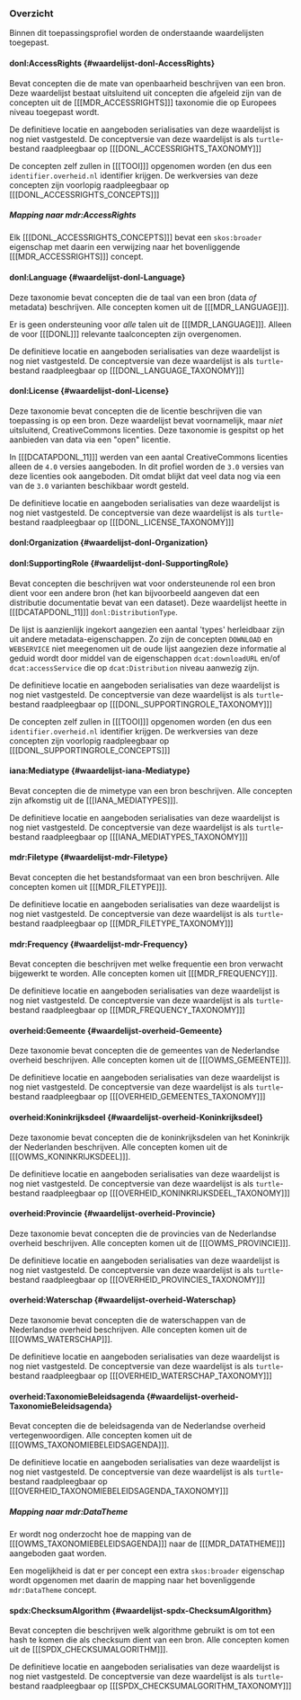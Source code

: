 ### Overzicht

Binnen dit toepassingsprofiel worden de onderstaande waardelijsten toegepast.

#### donl:AccessRights {#waardelijst-donl-AccessRights}

Bevat concepten die de mate van openbaarheid beschrijven van een bron. Deze waardelijst bestaat uitsluitend uit
concepten die afgeleid zijn van de concepten uit de [[[MDR_ACCESSRIGHTS]]] taxonomie die op Europees niveau toegepast
wordt.

<aside class="note">

De definitieve locatie en aangeboden serialisaties van deze waardelijst is nog niet vastgesteld.
De conceptversie van deze waardelijst is als `turtle`-bestand raadpleegbaar op [[[DONL_ACCESSRIGHTS_TAXONOMY]]]

De concepten zelf zullen in [[[TOOI]]] opgenomen worden (en dus een `identifier.overheid.nl` identifier krijgen. De
werkversies van deze concepten zijn voorlopig raadpleegbaar op [[[DONL_ACCESSRIGHTS_CONCEPTS]]]

</aside>

##### Mapping naar mdr:AccessRights

Elk [[[DONL_ACCESSRIGHTS_CONCEPTS]]] bevat een `skos:broader` eigenschap met daarin een verwijzing naar het bovenliggende [[[MDR_ACCESSRIGHTS]]]
concept.

#### donl:Language {#waardelijst-donl-Language}

Deze taxonomie bevat concepten die de taal van een bron (data _of_ metadata) beschrijven. Alle concepten komen uit de
[[[MDR_LANGUAGE]]].

Er is geen ondersteuning voor _alle_ talen uit de [[[MDR_LANGUAGE]]]. Alleen de voor [[[DONL]]] relevante
taalconcepten zijn overgenomen.

<aside class="note">

De definitieve locatie en aangeboden serialisaties van deze waardelijst is nog niet vastgesteld.
De conceptversie van deze waardelijst is als `turtle`-bestand raadpleegbaar op [[[DONL_LANGUAGE_TAXONOMY]]]

</aside>

#### donl:License {#waardelijst-donl-License}

Deze taxonomie bevat concepten die de licentie beschrijven die van toepassing is op een bron. Deze waardelijst bevat
voornamelijk, maar _niet_ uitsluitend, CreativeCommons licenties. Deze taxonomie is gespitst op het aanbieden van data
via een "open" licentie.

In [[[DCATAPDONL_11]]] werden van een aantal CreativeCommons licenties alleen de `4.0` versies aangeboden. In dit
profiel worden de `3.0` versies van deze licenties ook aangeboden. Dit omdat blijkt dat veel data nog via een van de
`3.0` varianten beschikbaar wordt gesteld.

<aside class="note">

De definitieve locatie en aangeboden serialisaties van deze waardelijst is nog niet vastgesteld.
De conceptversie van deze waardelijst is als `turtle`-bestand raadpleegbaar op [[[DONL_LICENSE_TAXONOMY]]]

</aside>

#### donl:Organization {#waardelijst-donl-Organization}

#### donl:SupportingRole {#waardelijst-donl-SupportingRole}

Bevat concepten die beschrijven wat voor ondersteunende rol een bron dient voor een andere bron (het kan bijvoorbeeld aangeven dat een distributie documentatie bevat van een dataset). Deze waardelijst heette in [[[DCATAPDONL_11]]] `donl:DistributionType`. 

De lijst is aanzienlijk ingekort aangezien een aantal 'types' herleidbaar zijn uit andere metadata-eigenschappen. Zo
zijn de concepten `DOWNLOAD` en `WEBSERVICE` niet meegenomen uit de oude lijst aangezien deze informatie al geduid wordt
door middel van de eigenschappen `dcat:downloadURL` en/of `dcat:accessService` die op `dcat:Distribution` niveau 
aanwezig zijn.

<aside class="note">

De definitieve locatie en aangeboden serialisaties van deze waardelijst is nog niet vastgesteld.
De conceptversie van deze waardelijst is als `turtle`-bestand raadpleegbaar op [[[DONL_SUPPORTINGROLE_TAXONOMY]]]

De concepten zelf zullen in [[[TOOI]]] opgenomen worden (en dus een `identifier.overheid.nl` identifier krijgen. De
werkversies van deze concepten zijn voorlopig raadpleegbaar op [[[DONL_SUPPORTINGROLE_CONCEPTS]]]

</aside>

#### iana:Mediatype {#waardelijst-iana-Mediatype}

Bevat concepten die de mimetype van een bron beschrijven. Alle concepten zijn afkomstig uit de [[[IANA_MEDIATYPES]]].

<aside class="note">

De definitieve locatie en aangeboden serialisaties van deze waardelijst is nog niet vastgesteld.
De conceptversie van deze waardelijst is als `turtle`-bestand raadpleegbaar op [[[IANA_MEDIATYPES_TAXONOMY]]]

</aside>

#### mdr:Filetype {#waardelijst-mdr-Filetype}

Bevat concepten die het bestandsformaat van een bron beschrijven. Alle concepten komen uit [[[MDR_FILETYPE]]].

<aside class="note">

De definitieve locatie en aangeboden serialisaties van deze waardelijst is nog niet vastgesteld.
De conceptversie van deze waardelijst is als `turtle`-bestand raadpleegbaar op [[[MDR_FILETYPE_TAXONOMY]]]

</aside>

#### mdr:Frequency {#waardelijst-mdr-Frequency}

Bevat concepten die beschrijven met welke frequentie een bron verwacht bijgewerkt te worden. Alle concepten komen uit 
[[[MDR_FREQUENCY]]].

<aside class="note">

De definitieve locatie en aangeboden serialisaties van deze waardelijst is nog niet vastgesteld.
De conceptversie van deze waardelijst is als `turtle`-bestand raadpleegbaar op [[[MDR_FREQUENCY_TAXONOMY]]]

</aside>

#### overheid:Gemeente {#waardelijst-overheid-Gemeente}

Deze taxonomie bevat concepten die de gemeentes van de Nederlandse overheid beschrijven. Alle concepten komen uit de
[[[OWMS_GEMEENTE]]].

<aside class="note">

De definitieve locatie en aangeboden serialisaties van deze waardelijst is nog niet vastgesteld.
De conceptversie van deze waardelijst is als `turtle`-bestand raadpleegbaar op [[[OVERHEID_GEMEENTES_TAXONOMY]]]

</aside>

#### overheid:Koninkrijksdeel {#waardelijst-overheid-Koninkrijksdeel}

Deze taxonomie bevat concepten die de koninkrijksdelen van het Koninkrijk der Nederlanden beschrijven. Alle concepten 
komen uit de [[[OWMS_KONINKRIJKSDEEL]]].

<aside class="note">

De definitieve locatie en aangeboden serialisaties van deze waardelijst is nog niet vastgesteld.
De conceptversie van deze waardelijst is als `turtle`-bestand raadpleegbaar op [[[OVERHEID_KONINKRIJKSDEEL_TAXONOMY]]]

</aside>

#### overheid:Provincie {#waardelijst-overheid-Provincie}

Deze taxonomie bevat concepten die de provincies van de Nederlandse overheid beschrijven. Alle concepten komen uit de
[[[OWMS_PROVINCIE]]].

<aside class="note">

De definitieve locatie en aangeboden serialisaties van deze waardelijst is nog niet vastgesteld.
De conceptversie van deze waardelijst is als `turtle`-bestand raadpleegbaar op [[[OVERHEID_PROVINCIES_TAXONOMY]]]

</aside>

#### overheid:Waterschap {#waardelijst-overheid-Waterschap}

Deze taxonomie bevat concepten die de waterschappen van de Nederlandse overheid beschrijven. Alle concepten komen uit de
[[[OWMS_WATERSCHAP]]].

<aside class="note">

De definitieve locatie en aangeboden serialisaties van deze waardelijst is nog niet vastgesteld.
De conceptversie van deze waardelijst is als `turtle`-bestand raadpleegbaar op [[[OVERHEID_WATERSCHAP_TAXONOMY]]]

</aside>

#### overheid:TaxonomieBeleidsagenda {#waardelijst-overheid-TaxonomieBeleidsagenda}

Bevat concepten die de beleidsagenda van de Nederlandse overheid vertegenwoordigen. Alle concepten komen uit de 
[[[OWMS_TAXONOMIEBELEIDSAGENDA]]].

<aside class="note">

De definitieve locatie en aangeboden serialisaties van deze waardelijst is nog niet vastgesteld.
De conceptversie van deze waardelijst is als `turtle`-bestand raadpleegbaar op [[[OVERHEID_TAXONOMIEBELEIDSAGENDA_TAXONOMY]]]

</aside>

##### Mapping naar mdr:DataTheme

Er wordt nog onderzocht hoe de mapping van de [[[OWMS_TAXONOMIEBELEIDSAGENDA]]] naar de [[[MDR_DATATHEME]]] aangeboden
gaat worden.

Een mogelijkheid is dat er per concept een extra `skos:broader` eigenschap wordt opgenomen met daarin de mapping naar
het bovenliggende `mdr:DataTheme` concept.

#### spdx:ChecksumAlgorithm {#waardelijst-spdx-ChecksumAlgorithm}

Bevat concepten die beschrijven welk algorithme gebruikt is om tot een hash te komen die als checksum dient van een
bron. Alle concepten komen uit de [[[SPDX_CHECKSUMALGORITHM]]].

<aside class="note">

De definitieve locatie en aangeboden serialisaties van deze waardelijst is nog niet vastgesteld.
De conceptversie van deze waardelijst is als `turtle`-bestand raadpleegbaar op [[[SPDX_CHECKSUMALGORITHM_TAXONOMY]]]

</aside>
